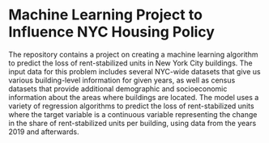 # Machine Learning Project to Influence NYC Housing Policy

The repository contains a project on creating a machine learning algorithm to predict the loss of rent-stabilized units in New York City buildings. The input data for this problem includes several NYC-wide datasets that give us various building-level information for given years, as well as census datasets that provide additional demographic and socioeconomic information about the areas where buildings are located. The model uses a variety of regression algorithms to predict the loss of rent-stabilized units  where the target variable is a continuous variable representing the change in the share of rent-stabilized units per building, using data from the years 2019 and afterwards.
